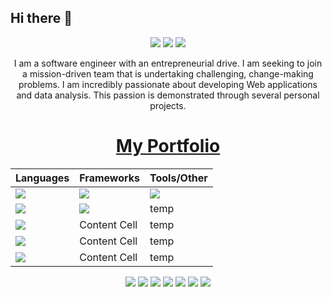 ## Hi there 👋

<p align="center">
 
 <img src="https://badges.pufler.dev/visits/JayNode/JayNode"/> 
 <img src="https://badges.pufler.dev/repos/JayNode"/>
 <img src="https://badges.pufler.dev/commits/monthly/JayNode" />
</p>

<p align="center">
I am a software engineer with an entrepreneurial drive. I am seeking to join a mission-driven team that is undertaking challenging, change-making problems. I am incredibly passionate about developing Web applications and data analysis. This passion is demonstrated through several personal projects.
</p>
<h1 align="center"><a href="">My Portfolio</a></h1>
<p align="center">

| Languages  | Frameworks | Tools/Other |
| :------------- | :------------- | :------------- |
| <img src="https://img.shields.io/badge/-Python-black?style=flat-square&logo=python"/>  | <img src="https://img.shields.io/badge/-Nodejs-black?style=flat-square&logo=Node.js"/>  | <img src="https://img.shields.io/badge/-MongoDB-black?style=flat-square&logo=mongodb"/> |
| <img src="https://img.shields.io/badge/-JavaScript-black?style=flat-square&logo=javascript"/> | <img src="https://img.shields.io/badge/-React-black?style=flat-square&logo=react"/> | temp |
| <img src="https://img.shields.io/badge/-HTML5-E34F26?style=flat-square&logo=html5&logoColor=white"/> | Content Cell | temp |
| <img src="https://img.shields.io/badge/-CSS3-1572B6?style=flat-square&logo=css3"/> | Content Cell | temp |
| <img src="https://img.shields.io/badge/-Java-black?style=flat-square&logo=java"/> | Content Cell | temp |


<img src="https://img.shields.io/badge/-C++-00599C?style=flat-square&logo=c"/>
<img src="https://img.shields.io/badge/-Bootstrap-563D7C?style=flat-square&logo=bootstrap"/>

<img src="https://img.shields.io/badge/-Agile/Scrum-black?style=flat-square&logo=scrum"/>
<img src="https://img.shields.io/badge/-QT-black?style=flat-square&logo=qt"/>
<img src="https://img.shields.io/badge/-MySQL-black?style=flat-square&logo=mysql"/>
<img src="https://img.shields.io/badge/-Git-black?style=flat-square&logo=git"/>
<img src="https://img.shields.io/badge/-GitHub-black?style=flat-square&logo=github"/>
</p>

